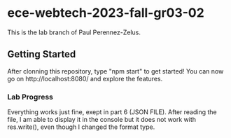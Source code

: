 # ece-webtech-2023-fall-gr03-02
This is the lab branch of Paul Perennez-Zelus.  

## Getting Started
After clonning this repository, type "npm start" to get started!
You can now go on http://localhost:8080/ and explore the features.  

### Lab Progress
Everything works just fine, exept in part 6 (JSON FILE). After reading the file, I am able to display it in the console but it does not work with res.write(), even though I changed the format type.

